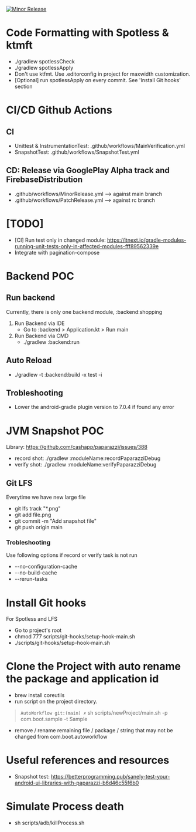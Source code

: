 [![Minor Release](https://github.com/wasinpp/AutoWorkflow/actions/workflows/MinorRelease.yml/badge.svg?branch=main)](https://github.com/wasinpp/AutoWorkflow/actions/workflows/MinorRelease.yml)

# Code Formatting with Spotless & ktmft

- ./gradlew spotlessCheck
- ./gradlew spotlessApply
- Don't use ktfmt. Use .editorconfig in project for maxwidth customization.
- [Optional] run spotlessApply on every commit. See 'Install Git hooks' section

# CI/CD Github Actions

## CI

- Unittest & InstrumentationTest: .github/workflows/MainVerification.yml
- SnapshotTest: .github/workflows/SnapshotTest.yml

## CD: Release via GooglePlay Alpha track and FirebaseDistribution

- .github/workflows/MinorRelease.yml --> against main branch
- .github/workflows/PatchRelease.yml --> against rc branch

# [TODO]

- [CI] Run test only in changed
  module: https://itnext.io/gradle-modules-running-unit-tests-only-in-affected-modules-fff89562339e
- Integrate with pagination-compose

# Backend POC

## Run backend

Currently, there is only one backend module, :backend:shopping

1) Run Backend via IDE
    - Go to :backend > Application.kt > Run main
2) Run Backend via CMD
    - ./gradlew :backend:run

## Auto Reload

- ./gradlew -t :backend:build -x test -i

## Trobleshooting

- Lower the android-gradle plugin version to 7.0.4 if found any error

# JVM Snapshot POC

Library: https://github.com/cashapp/paparazzi/issues/388

- record shot: ./gradlew :moduleName:recordPaparazziDebug
- verify shot: ./gradlew :moduleName:verifyPaparazziDebug

## Git LFS

Everytime we have new large file

- git lfs track "*.png"
- git add file.png
- git commit -m "Add snapshot file"
- git push origin main

### Trobleshooting

Use following options if record or verify task is not run

- --no-configuration-cache
- --no-build-cache
- --rerun-tasks

# Install Git hooks

For Spotless and LFS

- Go to project's root
- chmod 777 scripts/git-hooks/setup-hook-main.sh
- ./scripts/git-hooks/setup-hook-main.sh

# Clone the Project with auto rename the package and application id

- brew install coreutils
- run script on the project directory.

> `AutoWorkflow git:(main) ✗` sh scripts/newProject/main.sh -p com.boot.sample -t Sample

- remove / rename remaining file / package / string that may not be changed from
  com.boot.autoworkflow

# Useful references and resources

- Snapshot
  test: https://betterprogramming.pub/sanely-test-your-android-ui-libraries-with-paparazzi-b6d46c55f6b0

# Simulate Process death

- sh scripts/adb/killProcess.sh
